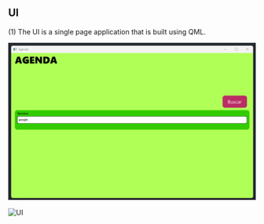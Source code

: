 ## UI

(1) The UI is a single page application that is built using QML.

![UI](screeshoot.png)

![UI](agenda.gif)
